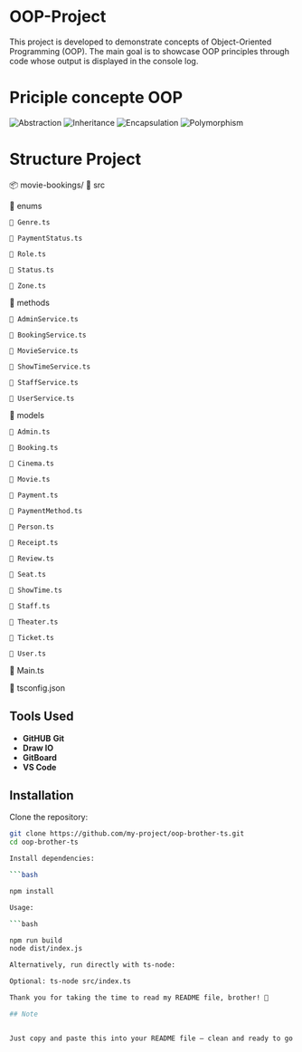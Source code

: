 # OOP-Project
This project is developed to demonstrate concepts of Object-Oriented Programming (OOP). The main goal is to showcase OOP principles through code whose output is displayed in the console log.

# Priciple concepte OOP

![Abstraction](https://img.shields.io/badge/Abstraction-6f42c1?style=for-the-badge&logo=none&logoColor=white)
![Inheritance](https://img.shields.io/badge/Inheritance-0366d6?style=for-the-badge&logo=none&logoColor=white)
![Encapsulation](https://img.shields.io/badge/Encapsulation-22863a?style=for-the-badge&logo=none&logoColor=white)
![Polymorphism](https://img.shields.io/badge/Polymorphism-d73a49?style=for-the-badge&logo=none&logoColor=white)

# Structure Project

📦 movie-bookings/
📂 src
  
  📂 enums
  
    📄 Genre.ts
    
    📄 PaymentStatus.ts
    
    📄 Role.ts
    
    📄 Status.ts
    
    📄 Zone.ts

  📂 methods
  
    📄 AdminService.ts
    
    📄 BookingService.ts
    
    📄 MovieService.ts
    
    📄 ShowTimeService.ts
    
    📄 StaffService.ts
    
    📄 UserService.ts

  📂 models
  
    📄 Admin.ts
    
    📄 Booking.ts
    
    📄 Cinema.ts
    
    📄 Movie.ts
    
    📄 Payment.ts
    
    📄 PaymentMethod.ts
    
    📄 Person.ts
    
    📄 Receipt.ts
    
    📄 Review.ts
    
    📄 Seat.ts
    
    📄 ShowTime.ts
    
    📄 Staff.ts
    
    📄 Theater.ts
    
    📄 Ticket.ts
    
    📄 User.ts
  
  📄 Main.ts

📄 tsconfig.json

## Tools Used

- **GitHUB** **Git**
- **Draw IO**
- **GitBoard**
- **VS Code**

## Installation

Clone the repository:

```bash
git clone https://github.com/my-project/oop-brother-ts.git
cd oop-brother-ts

Install dependencies:

```bash

npm install

Usage: 

```bash

npm run build
node dist/index.js

Alternatively, run directly with ts-node:

Optional: ts-node src/index.ts

Thank you for taking the time to read my README file, brother! 🙏

## Note


Just copy and paste this into your README file — clean and ready to go! Need help with anything else?

